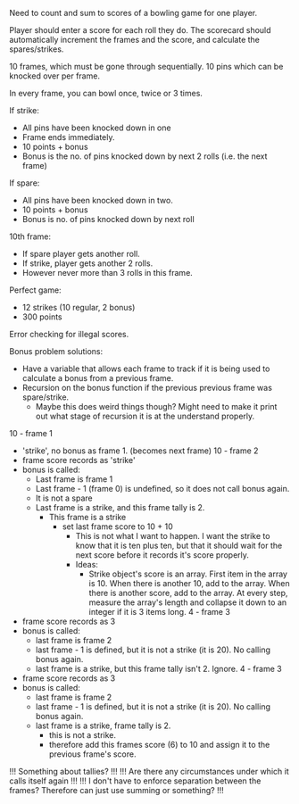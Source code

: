 Need to count and sum to scores of a bowling game for one player.

Player should enter a score for each roll they do. The scorecard should automatically increment
the frames and the score, and calculate the spares/strikes.

10 frames, which must be gone through sequentially.
10 pins which can be knocked over per frame.

In every frame, you can bowl once, twice or 3 times.

If strike:
  - All pins have been knocked down in one
  - Frame ends immediately.
  - 10 points + bonus
  - Bonus is the no. of pins knocked down by next 2 rolls (i.e. the next frame)

If spare:
  - All pins have been knocked down in two.
  - 10 points + bonus
  - Bonus is no. of pins knocked down by next roll

10th frame:
  - If spare player gets another roll.
  - If strike, player gets another 2 rolls.
  - However never more than 3 rolls in this frame.

Perfect game:
  - 12 strikes (10 regular, 2 bonus)
  - 300 points

Error checking for illegal scores.

Bonus problem solutions:
  - Have a variable that allows each frame to track if it is being used to calculate a bonus from a previous frame.
  - Recursion on the bonus function if the previous previous frame was spare/strike.
    - Maybe this does weird things though? Might need to make it print out what stage of recursion it is at the understand properly.

10 - frame 1
  - 'strike', no bonus as frame 1. (becomes next frame)
10 - frame 2
  - frame score records as 'strike'
  - bonus is called:
    - Last frame is frame 1
    - Last frame - 1 (frame 0) is undefined, so it does not call bonus again.
    - It is not a spare
    - Last frame is a strike, and this frame tally is 2.
      - This frame is a strike
        - set last frame score to 10 + 10
          - This is not what I want to happen. I want the strike to know that it is ten plus ten, but that it should wait for the next score before it records it's score properly.
          - Ideas:
            - Strike object's score is an array. First item in the array is 10. When there is another 10, add to the array. When there is another score, add to the array. At every step, measure the array's length and collapse it down to an integer if it is 3 items long.
4 - frame 3
  - frame score records as 3
  - bonus is called:
    - last frame is frame 2
    - last frame - 1 is defined, but it is not a strike (it is 20). No calling bonus again.
    - last frame is a strike, but this frame tally isn't 2. Ignore.
4 - frame 3
  - frame score records as 3
  - bonus is called:
    - last frame is frame 2
    - last frame - 1 is defined, but it is not a strike (it is 20). No calling bonus again.
    - last frame is a strike, frame tally is 2.
      - this is not a strike.
      - therefore add this frames score (6) to 10 and assign it to the previous frame's score.

!!! Something about tallies? !!!
!!! Are there any circumstances under which it calls itself again !!!
!!! I don't have to enforce separation between the frames? Therefore can just use summing or something? !!!

